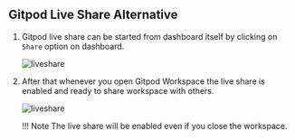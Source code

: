 ## Gitpod Live Share Alternative

1. Gitpod live share can be started from dashboard itself by clicking on `Share`
   option on dashboard.

    ![liveshare](../../assets/gitpod5.png)

2. After that whenever you open Gitpod Workspace the live share is enabled and
   ready to share workspace with others.

    ![liveshare](../../assets/gitpod6.png)

    !!! Note
        The live share will be enabled even if you close the workspace.
